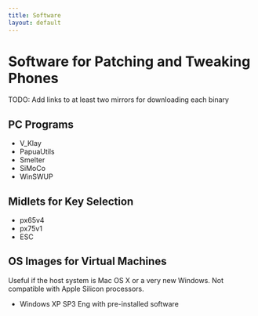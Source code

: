```yaml
---
title: Software
layout: default
---
```

# Software for Patching and Tweaking Phones

TODO: Add links to at least two mirrors for downloading each binary

## PC Programs

* V_Klay
* PapuaUtils
* Smelter
* SiMoCo
* WinSWUP

## Midlets for Key Selection

* px65v4
* px75v1
* ESC

## OS Images for Virtual Machines

Useful if the host system is Mac OS X or a very new Windows. Not compatible with Apple Silicon processors.

* Windows XP SP3 Eng with pre-installed software
